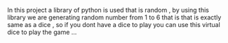In this project a library of python is used that is random , by using this library we are generating random number from 1 to 6 that is 
that is exactly same as a dice , so if you dont have a dice to play you can use this virtual dice to play the game ...
